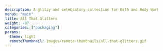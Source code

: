 ```yaml
---
description: A glitzy and celebratory collection for Bath and Body Works Holiday 2019.
menus: "main"
title: All That Glitters
weight: -97
categories: ["packaging"]
params:
  theme: light
  remoteThumbnail: images/remote-thumbnails/all-that-glitters.gif
---
```

